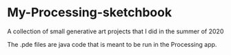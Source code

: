 # My-Processing-sketchbook
A collection of small generative art projects that I did in the summer of 2020

The .pde files are java code that is meant to be run in the Processing app.
